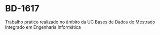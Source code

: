 # BD-1617
Trabalho prático realizado no âmbito da UC Bases de Dados do Mestrado Integrado em Engenharia Informática
